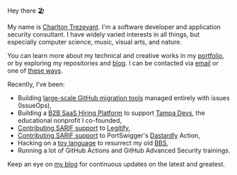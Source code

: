 Hey there 🏖️

My name is [Charlton Trezevant](https://www.ctis.me/). I'm a software developer and application security consultant. I have widely varied interests in all things, but especially computer science, music, visual arts, and nature.

You can learn more about my technical and creative works in my [portfolio](https://www.ctis.me/portfolio/), or by exploring my repositories and [blog](https://blog.ctis.me). I can be contacted via [email](https://www.ctis.me) or one of [these ways](https://ctis.me/links).

Recently, I've been:

- Building [large-scale GitHub migration tools](https://github.com/XpiritBV/gei-issue-ops) managed entirely with issues (IssueOps),
- Building a [B2B SaaS Hiring Platform](https://talent.tampa.dev/) to support [Tampa Devs](https://www.tampadevs.com/), the educational nonprofit I co-founded,
- [Contributing SARIF support](https://github.com/Legit-Labs/legitify/pull/192) to [Legitify](https://github.com/Legit-Labs/legitify),
- [Contributing SARIF support](https://github.com/chtzvt/dastardly) to PortSwigger's [Dastardly](https://portswigger.net/burp/dastardly) Action,
- Hacking on a [toy language](https://github.com/chtzvt/cbat-vm-rb) to resurrect my old [BBS](https://github.com/chtzvt/X-DOS-BBS),
- Running a lot of GitHub Actions and GitHub Advanced Security trainings.

Keep an eye on [my blog](https://blog.ctis.me) for continuous updates on the latest and greatest.
